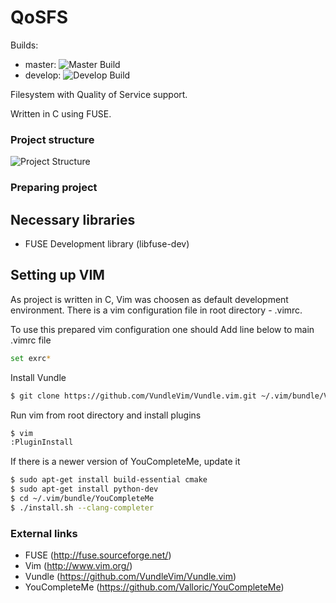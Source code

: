 # QoSFS

Builds:
* master: ![Master Build](https://travis-ci.org/minowak/qosfs.svg?branch=master)
* develop: ![Develop Build](https://travis-ci.org/minowak/qosfs.svg?branch=develop)

Filesystem with Quality of Service support.

Written in C using FUSE.

### Project structure

![Project Structure](http://nvie.com/img/git-model@2x.png)

### Preparing project

## Necessary libraries

* FUSE Development library (libfuse-dev)

## Setting up VIM

As project is written in C, Vim was choosen as default development environment.
There is a vim configuration file in root directory - .vimrc.

To use this prepared vim configuration one should 
Add line below to main .vimrc file

```sh
set exrc*
```

Install Vundle

```sh
$ git clone https://github.com/VundleVim/Vundle.vim.git ~/.vim/bundle/Vundle.vim
```

Run vim from root directory and install plugins

```sh
$ vim
:PluginInstall
```

If there is a newer version of YouCompleteMe, update it

```sh
$ sudo apt-get install build-essential cmake
$ sudo apt-get install python-dev
$ cd ~/.vim/bundle/YouCompleteMe
$ ./install.sh --clang-completer
```

### External links

* FUSE (http://fuse.sourceforge.net/)
* Vim (http://www.vim.org/)
* Vundle (https://github.com/VundleVim/Vundle.vim)
* YouCompleteMe (https://github.com/Valloric/YouCompleteMe)

